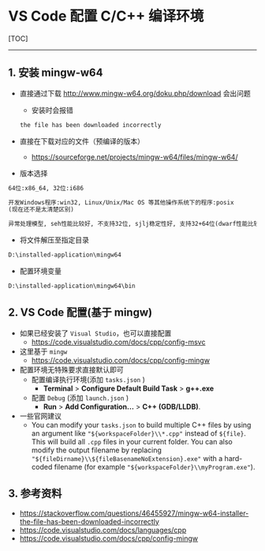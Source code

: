 # VS Code 配置 C/C++ 编译环境

[TOC]

---



## 1. 安装 mingw-w64

+ 直接通过下载 http://www.mingw-w64.org/doku.php/download 会出问题

    + 安装时会报错

    ```txt
    the file has been downloaded incorrectly
    ```

+ 直接在下载对应的文件（预编译的版本）
  
    + https://sourceforge.net/projects/mingw-w64/files/mingw-w64/
    
+ 版本选择

```txt
64位:x86_64,	32位:i686

开发Windows程序:win32, Linux/Unix/Mac OS 等其他操作系统下的程序:posix
(现在还不是太清楚区别)

异常处理模型, seh性能比较好, 不支持32位, sjlj稳定性好, 支持32+64位(dwarf性能比较好, 不支持64位)
```

+ 将文件解压至指定目录

```txt
D:\installed-application\mingw64
```

+ 配置环境变量

```txt
D:\installed-application\mingw64\bin
```



## 2. VS Code 配置(基于 mingw)

+ 如果已经安装了 `Visual Studio`，也可以直接配置
    + https://code.visualstudio.com/docs/cpp/config-msvc
+ 这里基于 `mingw`
    + https://code.visualstudio.com/docs/cpp/config-mingw
+ 配置环境无特殊要求直接默认即可
    + 配置编译执行环境(添加 `tasks.json` )
        +   **Terminal** > **Configure Default Build Task** > **g++.exe**
    + 配置 `Debug` (添加 `launch.json` )
        +   **Run** > **Add Configuration...**  > **C++ (GDB/LLDB)**. 
+ 一些官网建议
    + You can modify your `tasks.json` to build multiple C++ files by using an argument like `"${workspaceFolder}\\*.cpp"` instead of `${file}`. This will build all `.cpp` files in your current folder. You can also modify the output filename by replacing `"${fileDirname}\\${fileBasenameNoExtension}.exe"` with a hard-coded filename (for example `"${workspaceFolder}\\myProgram.exe"`).





## 3. 参考资料

+ https://stackoverflow.com/questions/46455927/mingw-w64-installer-the-file-has-been-downloaded-incorrectly
+ https://code.visualstudio.com/docs/languages/cpp
+ https://code.visualstudio.com/docs/cpp/config-mingw